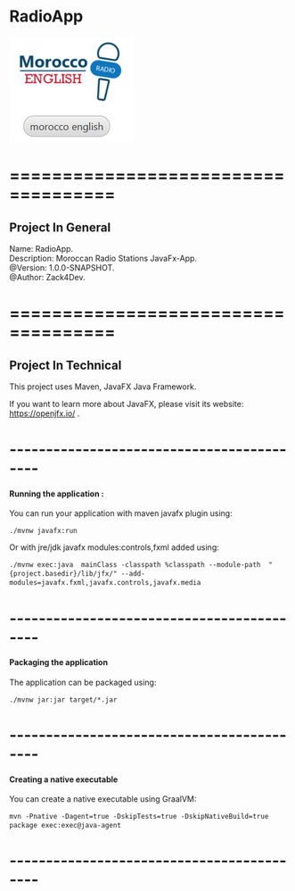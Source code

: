 
# RadioApp

![RadioApp](/src/app/resources/static/Images/MarkDown.png)

# ====================================

## Project In General

Name: RadioApp.<br/>
Description: Moroccan Radio Stations JavaFx-App.<br/>
@Version: 1.0.0-SNAPSHOT.<br/>
@Author: Zack4Dev.<br/>

# ====================================

## Project In Technical

This project uses Maven, JavaFX Java Framework.

If you want to learn more about JavaFX, please visit its website: <https://openjfx.io/> .

# ------------------------------------------

#### Running the application :

You can run your application with maven javafx plugin using:

```shell script
./mvnw javafx:run
```

Or with jre/jdk javafx modules:controls,fxml added using:
```shell script
./mvnw exec:java  mainClass -classpath %classpath --module-path  "{project.basedir}/lib/jfx/" --add-modules=javafx.fxml,javafx.controls,javafx.media
```
# ------------------------------------------

#### Packaging the application

The application can be packaged using:

```shell script
./mvnw jar:jar target/*.jar
```
# ------------------------------------------

#### Creating a native executable

You can create a native executable using GraalVM:

```shell script
mvn -Pnative -Dagent=true -DskipTests=true -DskipNativeBuild=true package exec:exec@java-agent
```
# ------------------------------------------

